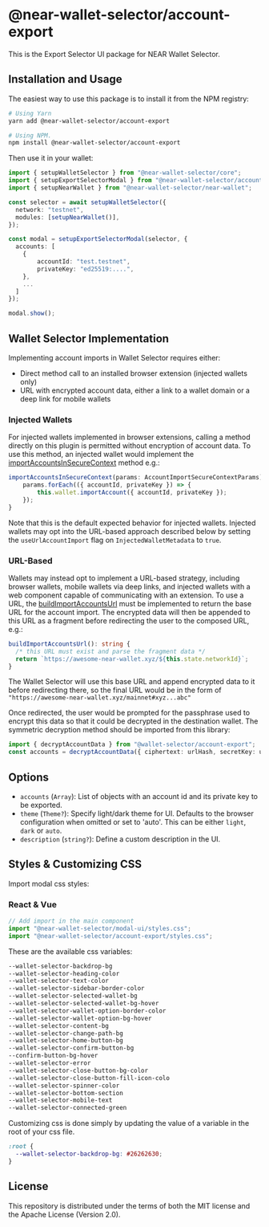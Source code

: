 # @near-wallet-selector/account-export

This is the Export Selector UI package for NEAR Wallet Selector.

## Installation and Usage

The easiest way to use this package is to install it from the NPM registry:

```bash
# Using Yarn
yarn add @near-wallet-selector/account-export

# Using NPM.
npm install @near-wallet-selector/account-export
```

Then use it in your wallet:

```ts
import { setupWalletSelector } from "@near-wallet-selector/core";
import { setupExportSelectorModal } from "@near-wallet-selector/account-export";
import { setupNearWallet } from "@near-wallet-selector/near-wallet";

const selector = await setupWalletSelector({
  network: "testnet",
  modules: [setupNearWallet()],
});

const modal = setupExportSelectorModal(selector, {
  accounts: [
    { 
        accountId: "test.testnet",
        privateKey: "ed25519:....",
    },
    ...
  ]
});

modal.show();
```

## Wallet Selector Implementation

Implementing account imports in Wallet Selector requires either:
- Direct method call to an installed browser extension (injected wallets only)
- URL with encrypted account data, either a link to a wallet domain or a deep link for mobile wallets

### Injected Wallets
For injected wallets implemented in browser extensions, calling a method directly on this plugin is permitted without encryption of account data.
To use this method, an injected wallet would implement the [importAccountsInSecureContext](../core/src/lib/wallet/wallet.types.ts) method e.g.:
```ts
importAccountsInSecureContext(params: AccountImportSecureContextParams): Promise<void> {
    params.forEach(({ accountId, privateKey }) => {
        this.wallet.importAccount({ accountId, privateKey });
    });
}
```

Note that this is the default expected behavior for injected wallets. Injected wallets may opt into the URL-based approach described below by setting
the `useUrlAccountImport` flag on `InjectedWalletMetadata` to `true`.

### URL-Based

Wallets may instead opt to implement a URL-based strategy, including browser wallets, mobile wallets via deep links, and injected wallets with a web component capable of
communicating with an extension. To use a URL, the [buildImportAccountsUrl](../core/src/lib/wallet/wallet.types.ts) must be implemented to return the base URL for the account import. The encrypted data will
then be appended to this URL as a fragment before redirecting the user to the composed URL, e.g.:
```ts
buildImportAccountsUrl(): string {
  /* this URL must exist and parse the fragment data */
  return `https://awesome-near-wallet.xyz/${this.state.networkId}`;
}
```

The Wallet Selector will use this base URL and append encrypted data to it before redirecting there, so the final URL would be in the form of `"https://awesome-near-wallet.xyz/mainnet#xyz...abc"`

Once redirected, the user would be prompted for the passphrase used to encrypt this data so that it could be decrypted in the destination wallet. The symmetric decryption method should be imported
from this library:

```ts
import { decryptAccountData } from "@wallet-selector/account-export";
const accounts = decryptAccountData({ ciphertext: urlHash, secretKey: userInputSecret });
```


## Options
- `accounts` (`Array`): List of objects with an account id and its private key to be exported.
- `theme` (`Theme?`): Specify light/dark theme for UI. Defaults to the browser configuration when omitted or set to 'auto'. This can be either `light`, `dark` or `auto`.
- `description` (`string?`): Define a custom description in the UI.

## Styles & Customizing CSS

Import modal css styles:

### React & Vue

```ts
// Add import in the main component
import "@near-wallet-selector/modal-ui/styles.css";
import "@near-wallet-selector/account-export/styles.css";
```

These are the available css variables:

```css
--wallet-selector-backdrop-bg
--wallet-selector-heading-color
--wallet-selector-text-color
--wallet-selector-sidebar-border-color
--wallet-selector-selected-wallet-bg
--wallet-selector-selected-wallet-bg-hover
--wallet-selector-wallet-option-border-color
--wallet-selector-wallet-option-bg-hover
--wallet-selector-content-bg
--wallet-selector-change-path-bg
--wallet-selector-home-button-bg
--wallet-selector-confirm-button-bg
--confirm-button-bg-hover
--wallet-selector-error
--wallet-selector-close-button-bg-color
--wallet-selector-close-button-fill-icon-colo
--wallet-selector-spinner-color
--wallet-selector-bottom-section
--wallet-selector-mobile-text
--wallet-selector-connected-green
```

Customizing css is done simply by updating the value of a variable in the root of your css file.

```css
:root {
  --wallet-selector-backdrop-bg: #26262630;
}
```

## License

This repository is distributed under the terms of both the MIT license and the Apache License (Version 2.0).
